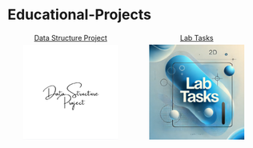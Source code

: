 # Educational-Projects

<table>
    <thead>
        <tr>
<td align="center" width="25%"><a href="https://github.com/AGhaith/University-System">         Data Structure Project    </a></td>
<td align="center" width="25%"><a href="https://github.com/AGhaith/Lab-Tasks">         Lab Tasks    </a></td>
        </tr>
        <tr>
<td align="center"><a href="https://github.com/AGhaith/University-System/blob/master/README.md">        <img src="/Logos/DS Project.png"          width="80%"></img></a></td>
<td align="center"><a href="https://github.com/AGhaith/Lab-Tasks/blob/master/README.md">        <img src="/Logos/Lab Tasks.png"          width="80%"></img></a></td>
        </tr>
        </tr>
    </thead>

</table>
</table>

